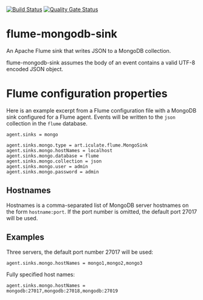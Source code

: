 [![Build Status](https://travis-ci.org/nossralf/flume-mongodb-sink.svg)](https://travis-ci.org/nossralf/flume-mongodb-sink)
[![Quality Gate Status](https://sonarcloud.io/api/project_badges/measure?project=nossralf_flume-mongodb-sink&metric=alert_status)](https://sonarcloud.io/dashboard?id=nossralf_flume-mongodb-sink)
# flume-mongodb-sink
An Apache Flume sink that writes JSON to a MongoDB collection.

flume-mongodb-sink assumes the body of an event contains a valid UTF-8 encoded JSON object.

# Flume configuration properties

Here is an example excerpt from a Flume configuration file with a MongoDB sink configured for a Flume agent. Events will be written to the ``json`` collection in the ``flume`` database.

```
agent.sinks = mongo

agent.sinks.mongo.type = art.iculate.flume.MongoSink
agent.sinks.mongo.hostNames = localhost
agent.sinks.mongo.database = flume
agent.sinks.mongo.collection = json
agent.sinks.mongo.user = admin
agent.sinks.mongo.password = admin
```

## Hostnames

Hostnames is a comma-separated list of MongoDB server hostnames on the form ``hostname:port``. If the port number is omitted, the default port 27017 will be used.

## Examples

Three servers, the default port number 27017 will be used:
```
agent.sinks.mongo.hostNames = mongo1,mongo2,mongo3
```

Fully specified host names:
```
agent.sinks.mongo.hostNames = mongodb:27017,mongodb:27018,mongodb:27019
```
